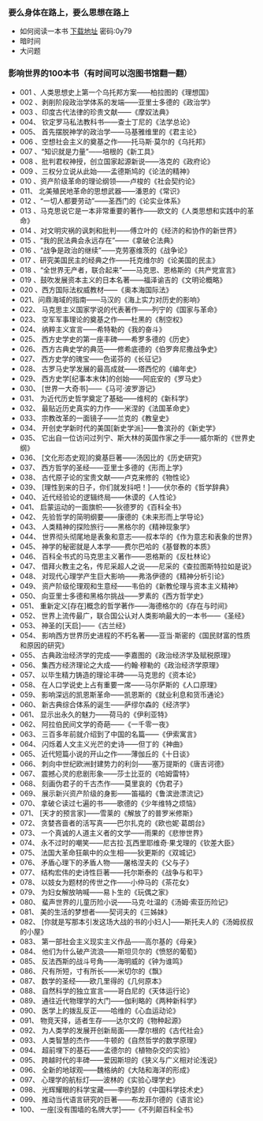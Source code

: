 ### 要么身体在路上，要么思想在路上

* 如何阅读一本书 [下载地址](https://pan.baidu.com/s/1QpXUPDPQsdi1pVQ20-0iGQ) 密码:0y79
* 暗时间
* 大问题


### 影响世界的100本书（有时间可以泡图书馆翻一翻）
* 001 、人类思想史上第一个乌托邦方案——柏拉图的《理想国》
* 002 、剥削阶段政治学体系的发端——亚里士多德的《政治学》
* 003 、印度古代法律的珍贵文献——《摩奴法典》
* 004、 钦定罗马私法教科书——查士丁尼的《法学总论》
* 005、 首先摆脱神学的政治学——马基雅维里的《君主论》
* 006 、空想社会主义的奠基之作——托马斯·莫尔的《乌托邦》
* 007 、“知识就是力量”——培根的《新工具》
* 008 、批判君权神授，创立国家起源新说——洛克的《政府论》
* 009 、三权分立说从此始——孟德斯鸠的《论法的精神》
* 010 、资产阶级革命的理论纲领——卢梭的《社会契约论》
* 011、 北美殖民地革命的思想武器——潘恩的《常识》
* 012 、“一切人都要劳动”——圣西门的《论实业体系》
* 013 、马克思说它是一本非常重要的著作——欧文的《人类思想和实践中的革命》
* 014 、对文明灾祸的讽刺和批判——傅立叶的《经济的和协作的新世界》
* 015 、“我的民法典会永远存在”——《拿破仑法典》
* 016 、“战争是政治的继续”——克劳塞维茨的《战争论》
* 017 、研究美国民主的经典之作——托克维尔的《论美国的民主》
* 018 、“全世界无产者，联合起来”——马克思、恩格斯的《共产党宣言》
* 019 、鼓吹发展资本主义的日本名著——福泽谕吉的《文明论概略》
* 020 、西方国际法权威教材——《奥本海国际法》
* 021、问鼎海域的指南——马汉的《海上实力对历史的影响》
* 022、 马克思主义国家学说的代表著作——列宁的《国家与革命》
* 023、 空军军事理论的奠基之作——杜黑的《制空权》
* 024、 纳粹主义宣言——希特勒的《我的奋斗》
* 025、 西方史学史的第一座丰碑——希罗多德的《历史》
* 026、 西方古典史学的典范——修希底德的《伯罗奔尼撒战争史》
* 027、 西方史学的瑰宝——色诺芬的《长征记》
* 028、 古罗马史学发展的最高成就——塔西佗的《编年史》
* 029、 西方史学[纪事本末体]的创始——阿庇安的《罗马史》
* 030、 [世界一大奇书]——《马可·波罗游记》
* 031、 为近代历史哲学奠定了基础——维柯的《新科学》
* 032、 最贴近历史真实的力作——米涅的《法国革命史》
* 033、 宗教改革的一面镜子——兰克的《教皇史》
* 034、 开创史学新时代的美国[新史学派]——鲁滨孙的《新史学》
* 035、 它出自一位访问过列宁、斯大林的英国作家之手——威尔斯的《世界史纲》
* 036、 [文化形态史观]的奠基巨著——汤因比的《历史研究》
* 037、 西方哲学的圣经——亚里士多德的《形而上学》
* 038、 古代原子论的宝贵文献——卢克来修的《物性论》
* 039、 [理性到来的日子，你们就发抖吧！]——伏尔泰的《哲学辞典》
* 040、 近代经验论的逻辑终局——休谟的《人性论》
* 041、 启蒙运动的一面旗帜——狄德罗的《百科全书》
* 042、 先验哲学的简明纲要——康德的《未来形而上学导论》
* 043、 人类精神的探险旅行——黑格尔的《精神现象学》
* 044、 世界彻头彻尾地是表象和意志——叔本华的《作为意志和表象的世界》
* 045、 神学的秘密就是人本学——费尔巴哈的《基督教的本质》
* 046、 百科全书式的马克思主义著作——恩格斯的《反杜林论》
* 047、 借拜火教主之名，传尼采超人之说——尼采的《查拉图斯特拉如是说》
* 048、 对现代心理学产生巨大影响——弗洛伊德的《精神分析引论》
* 049、 资产阶级伦理观和生意经——韦伯的《新教伦理与资本主义精神》
* 050、 向亚里士多德和黑格尔挑战——罗素的《西方哲学史》
* 051、 重新定义[存在]概念的哲学著作——海德格尔的《存在与时间》
* 052、 世界上流传最广，联合国公认对人类影响最大的一本书——《圣经》
* 053、 神圣的[天启]——《古兰经》
* 054、 影响西方世界历史进程的不朽名著——亚当·斯密的《国民财富的性质和原因的研究》
* 055、 古典政治经济学的完成——李嘉图的《政治经济学及赋税原理》
* 056、 集西方经济理论之大成——约翰·穆勒的《政治经济学原理》
* 057、 以毕生精力铸造的理论丰碑——马克思的《资本论》
* 058、 在人口学说史上占有重要一席——马尔萨斯的《人口原理》
* 059、 影响深远的凯恩斯革命——凯恩斯的《就业利息和货币通论》
* 060、 新古典综合体系的诞生——萨缪尔森的《经济学》
* 061、 显示出永久的魅力——荷马的《伊利亚特》
* 062、 阿拉伯民间文学的奇葩——《一千零一夜》
* 063、 三百多年前就介绍到了中国的名篇——《伊索寓言》
* 064、 闪烁着人文主义光芒的史诗——但丁的《神曲》
* 065、 近代短篇小说的开山之作——薄伽丘的《十日谈》
* 066、 刺向中世纪欧洲封建势力的利剑——塞万提斯的《唐吉诃德》
* 067、 震撼心灵的悲剧形象——莎士比亚的《哈姆雷特》
* 068、 刻画伪君子的千古杰作——莫里哀的《伪君子》
* 069、 展示新兴资产阶级的身影——笛福的《鲁滨逊漂流记》
* 070、 拿破仑读过七遍的书——歌德的《少年维特之烦恼》
* 071、 [天才的预言家]——雪莱的《解放了的普罗米修斯》
* 072、 贪婪吝啬者的活写真——巴尔扎克的《欧也妮·葛朗台》
* 073、 一个真诚的人道主义者的文学——雨果的《悲惨世界》
* 074、 永不过时的嘲笑——尼古拉·瓦西里耶维奇·果戈理的《钦差大臣》
* 075、 法国大革命狂飙中的众生相——狄更斯的《双城记》
* 076、 矛盾心理下的矛盾人物——屠格涅夫的《父与子》
* 077、 结构宏伟的史诗性巨著——托尔斯泰的《战争与和平》
* 078、 以妓女为题材的传世之作——小仲马的《茶花女》
* 079、 为妇女解放呐喊——易卜生的《玩偶之家》
* 080、 蜚声世界的儿童历险小说——马克·吐温的《汤姆·索亚历险记》
* 081、 美的生活的梦想者——契诃夫的《三姊妹》
* 082、 [你就是写那本引发这场大战的书的小妇人]——斯托夫人的《汤姆叔叔的小屋》
* 083、 第一部社会主义现实主义作品——高尔基的《母亲》
* 084、 他们为什么破产流浪——斯坦贝尔的《愤怒的葡萄》
* 085、 反法西斯的战斗号角——海明威的《钟为谁鸣》
* 086、 尺有所短，寸有所长——米切尔的《飘》
* 087、 数学的圣经——欧几里得的《几何原本》
* 088、 自然科学的独立宣言——哥白尼的《天体运行论》
* 089、 通往近代物理学的大门——伽利略的《两种新科学》
* 090、 医学上的拨乱反正——哈维的《心血运动论》
* 091、 物竞天择，适者生存——达尔文的《物种起源》
* 092、 为人类学的发展开创新局面——摩尔根的《古代社会》
* 093、 人类智慧的杰作——牛顿的《自然哲学的数学原理》
* 094、 超前埋下的基石——孟德尔的《植物杂交的实验》
* 095、 跨越时代的丰碑——爱因斯坦的《狭义与广义相对论浅说》
* 096、 全新的地球观——魏格纳的《大陆和海洋的形成》
* 097、 心理学的航标灯——波林的《实验心理学史》
* 098、 光辉耀眼的科学宝藏——李约瑟的《中国科学技术史》
* 099、 推动当代语言研究的巨著——布龙菲尔德的《语言论》
* 100、 一座[没有围墙的名牌大学]——《不列颠百科全书》